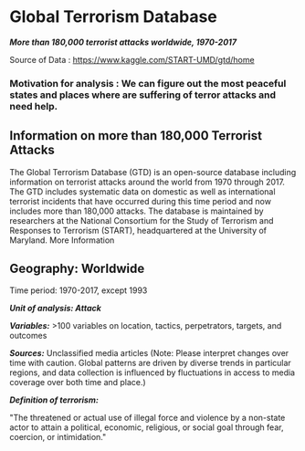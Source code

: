 # Global Terrorism Database

***More than 180,000 terrorist attacks worldwide, 1970-2017***

Source of Data : https://www.kaggle.com/START-UMD/gtd/home

### Motivation for analysis : We can figure out the most peaceful states and places where are suffering of terror attacks and need help.

## Information on more than 180,000 Terrorist Attacks

The Global Terrorism Database (GTD) is an open-source database including information on terrorist attacks around the world from 1970 through 2017. The GTD includes systematic data on domestic as well as international terrorist incidents that have occurred during this time period and now includes more than 180,000 attacks. The database is maintained by researchers at the National Consortium for the Study of Terrorism and Responses to Terrorism (START), headquartered at the University of Maryland. More Information

## Geography: Worldwide

Time period: 1970-2017, except 1993

***Unit of analysis: Attack***

***Variables:*** >100 variables on location, tactics, perpetrators, targets, and outcomes

***Sources:*** Unclassified media articles (Note: Please interpret changes over time with caution. Global patterns are driven by diverse trends in particular regions, and data collection is influenced by fluctuations in access to media coverage over both time and place.)

***Definition of terrorism:***

"The threatened or actual use of illegal force and violence by a non-state actor to attain a political, economic, religious, or social goal through fear, coercion, or intimidation."
